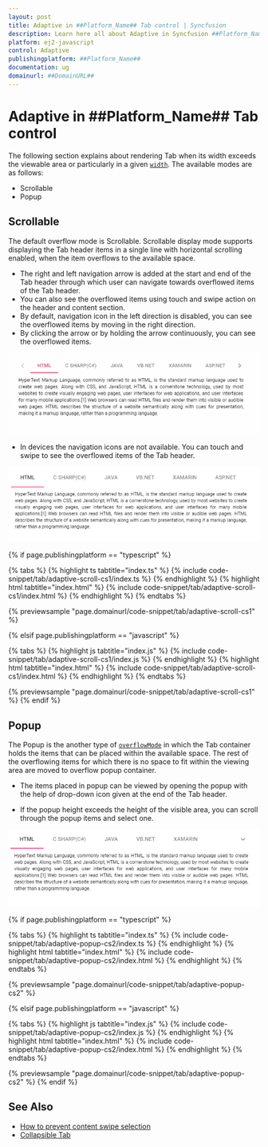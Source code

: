 ```yaml
---
layout: post
title: Adaptive in ##Platform_Name## Tab control | Syncfusion
description: Learn here all about Adaptive in Syncfusion ##Platform_Name## Tab control of Syncfusion Essential JS 2 and more.
platform: ej2-javascript
control: Adaptive 
publishingplatform: ##Platform_Name##
documentation: ug
domainurl: ##DomainURL##
---
```


# Adaptive in ##Platform_Name## Tab control

The following section explains about rendering Tab when its width exceeds the viewable area or particularly in a given [`width`](../api/tab#width). The available modes are as follows:

* Scrollable
* Popup

## Scrollable

The default overflow mode is Scrollable. Scrollable display mode supports displaying the Tab header items in a single line with horizontal scrolling enabled, when the item overflows to the available space.

* The right and left navigation arrow is added at the start and end of the Tab header through which user can navigate towards overflowed items of the Tab header.
* You can also see the overflowed items using touch and swipe action on the header and content section.
* By default, navigation icon in the left direction is disabled, you can see the overflowed items by moving in the right direction.
* By clicking the arrow or by holding the arrow continuously, you can see the overflowed items.

![Scrollable tab](./images/tabscroll.gif)

* In devices the navigation icons are not available. You can touch and swipe to see the overflowed items of the Tab header.

![Touch scroll](./images/touchscroll.gif)

{% if page.publishingplatform == "typescript" %}

 {% tabs %}
{% highlight ts tabtitle="index.ts" %}
{% include code-snippet/tab/adaptive-scroll-cs1/index.ts %}
{% endhighlight %}
{% highlight html tabtitle="index.html" %}
{% include code-snippet/tab/adaptive-scroll-cs1/index.html %}
{% endhighlight %}
{% endtabs %}
        
{% previewsample "page.domainurl/code-snippet/tab/adaptive-scroll-cs1" %}

{% elsif page.publishingplatform == "javascript" %}

{% tabs %}
{% highlight js tabtitle="index.js" %}
{% include code-snippet/tab/adaptive-scroll-cs1/index.js %}
{% endhighlight %}
{% highlight html tabtitle="index.html" %}
{% include code-snippet/tab/adaptive-scroll-cs1/index.html %}
{% endhighlight %}
{% endtabs %}

{% previewsample "page.domainurl/code-snippet/tab/adaptive-scroll-cs1" %}
{% endif %}

## Popup

The Popup is the another type of [`overflowMode`](../api/tab#overflowmode) in which the Tab container holds the items that can be placed within the available space. The rest of the overflowing items for which there is no space to fit within the viewing area are moved to overflow popup container.

* The items placed in popup can be viewed by opening the popup with the help of drop-down icon given at the end of the Tab header.

* If the popup height exceeds the height of the visible area, you can scroll through the popup items and select one.

![Tab with popup](./images/popup.gif)

{% if page.publishingplatform == "typescript" %}

 {% tabs %}
{% highlight ts tabtitle="index.ts" %}
{% include code-snippet/tab/adaptive-popup-cs2/index.ts %}
{% endhighlight %}
{% highlight html tabtitle="index.html" %}
{% include code-snippet/tab/adaptive-popup-cs2/index.html %}
{% endhighlight %}
{% endtabs %}
        
{% previewsample "page.domainurl/code-snippet/tab/adaptive-popup-cs2" %}

{% elsif page.publishingplatform == "javascript" %}

{% tabs %}
{% highlight js tabtitle="index.js" %}
{% include code-snippet/tab/adaptive-popup-cs2/index.js %}
{% endhighlight %}
{% highlight html tabtitle="index.html" %}
{% include code-snippet/tab/adaptive-popup-cs2/index.html %}
{% endhighlight %}
{% endtabs %}

{% previewsample "page.domainurl/code-snippet/tab/adaptive-popup-cs2" %}
{% endif %}

## See Also

* [How to prevent content swipe selection](./how-to/prevent-content-swipe-selection/)
* [Collapsible Tab](./how-to/create-collapsible-tabs/)